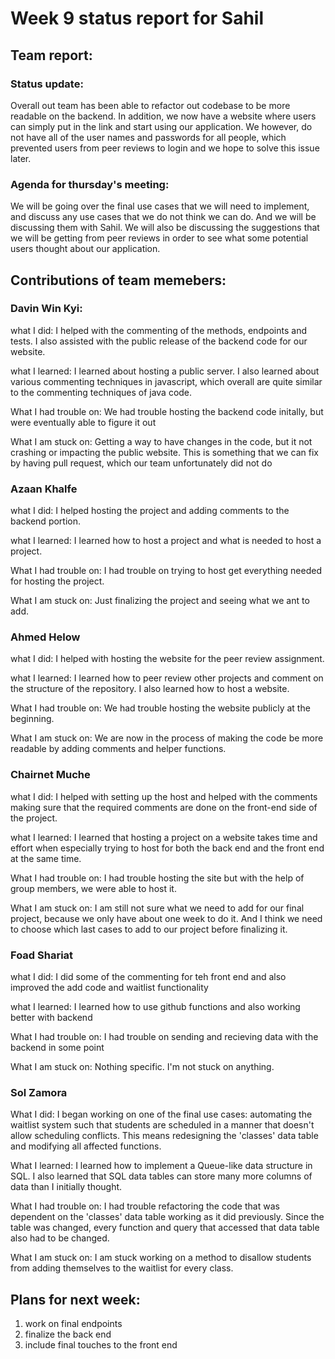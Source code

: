 # Week 9 status report for Sahil

## Team report:
### Status update:
Overall out team has been able to refactor out codebase to be more readable on the backend. In addition, we now have a website where users can simply
put in the link and start using our application. We however, do not have all
of the user names and passwords for all people, which prevented users from
peer reviews to login and we hope to solve this issue later.


### Agenda for thursday's meeting:
We will be going over the final use cases that we will need to implement, and discuss any use cases that we do not think we can do. And we will be discussing them with Sahil. We will also be discussing the suggestions that we will be getting from peer reviews in order to see what some potential users thought about our application.

## Contributions of team memebers:

### Davin Win Kyi:

what I did:
I helped with the commenting of the methods, endpoints and tests.
I also assisted with the public release of the backend code for our website.

what I learned:
I learned about hosting a public server. I also learned about various commenting techniques in javascript, which overall are quite similar to the commenting techniques of java code.

What I had trouble on:
We had trouble hosting the backend code initally, but were eventually
able to figure it out

What I am stuck on:
Getting a way to have changes in the code, but it not crashing or impacting the public website. This is something that we can fix by having pull request, which our team unfortunately did not do


### Azaan Khalfe
what I did:
I helped hosting the project and adding comments to the backend portion.

what I learned:
I learned how to host a project and what is needed to host a project.


What I had trouble on:
I had trouble on trying to host get everything needed for hosting the project.

What I am stuck on:
Just finalizing the project and seeing what we ant to add.


### Ahmed Helow
what I did:
I helped with hosting the website for the peer review assignment. 


what I learned:
I learned how to peer review other projects and comment on the structure of the repository. I also learned how to host a website. 


What I had trouble on:
We had trouble hosting the website publicly at the beginning. 



What I am stuck on:
We are now in the process of making the code be more readable by adding comments and helper functions. 



### Chairnet Muche
what I did:
I helped with setting up the host and helped with the comments making sure that the required comments are done on the front-end side of the project.

what I learned:
I learned that hosting a project on a website takes time and effort when especially trying to host for both the back end and the front end at the same time.

What I had trouble on:
I had trouble hosting the site but with the help of group members, we were able to host it.

What I am stuck on:
I am still not sure what we need to add for our final project,  because we only have about one week to do it. And I think we need to choose which last cases to add to our project before finalizing it.


### Foad Shariat
what I did:
I did some of the commenting for teh front end and also improved the add code and waitlist functionality

what I learned:
I learned how to use github functions and also working better with backend

What I had trouble on:
I had trouble on sending and recieving data with the backend in some point

What I am stuck on:
Nothing specific. I'm not stuck on anything.


### Sol Zamora
What I did:
I began working on one of the final use cases: automating the waitlist system such that students are scheduled in a manner that doesn't allow scheduling conflicts. This means redesigning the 'classes' data table and modifying all affected functions.

What I learned:
I learned how to implement a Queue-like data structure in SQL. I also learned that SQL data tables can store many more columns of data than I initially thought.

What I had trouble on:
I had trouble refactoring the code that was dependent on the 'classes' data table working as it did previously. Since the table was changed, every function and query that accessed that data table also had to be changed.

What I am stuck on:
I am stuck working on a method to disallow students from adding themselves to the waitlist for every class.


## Plans for next week:
1. work on final endpoints
2. finalize the back end
3. include final touches to the front end
